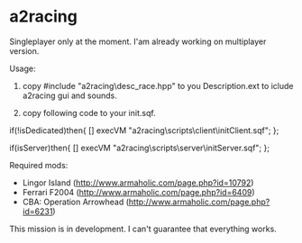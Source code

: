 # a2racing
Singleplayer only at the moment. I'am already working on multiplayer version.

Usage: 
1. copy #include "a2racing\desc_race.hpp" to you Description.ext to iclude a2racing gui and sounds.

2. copy following code to your init.sqf.

if(!isDedicated)then{
    [] execVM "a2racing\scripts\client\initClient.sqf";
};

if(isServer)then{
    [] execVM "a2racing\scripts\server\initServer.sqf";
};

Required mods: 
- Lingor Island (http://www.armaholic.com/page.php?id=10792)
- Ferrari F2004 (http://www.armaholic.com/page.php?id=6409)
- CBA: Operation Arrowhead (http://www.armaholic.com/page.php?id=6231)

This mission is in development. I can't guarantee that everything works.
